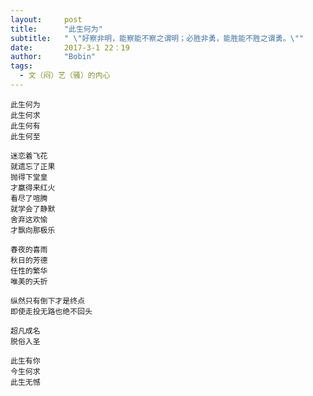 ```yaml
---
layout:     post
title:      "此生何为"
subtitle:   " \"好察非明，能察能不察之谓明；必胜非勇，能胜能不胜之谓勇。\""
date:       2017-3-1 22：19
author:     "Bobin"
tags:
  - 文（闷）艺（骚）的内心
---
```

```
此生何为
此生何求
此生何有
此生何至
```
```
迷恋着飞花
就遗忘了正果
抛得下堂皇
才赢得来红火
看尽了喧腾
就学会了静默
舍弃这欢愉
才飘向那极乐
```
```
春夜的喜雨
秋日的芳德
任性的繁华
唯美的夭折
```
```
纵然只有倒下才是终点
即使走投无路也绝不回头
```
```
超凡成名
脱俗入圣
```
```
此生有你
今生何求
此生无憾
```
